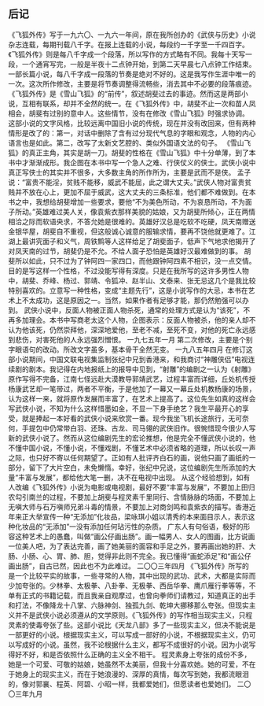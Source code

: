 ## 后记

《飞狐外传》写于一九六〇、一九六一年间，原在我所创办的《武侠与历史》小说杂志连载，每期刊载八千字。在报上连载的小说，每段约一千字至一千四百字。《飞狐外传》则是每八千字成一个段落，所以写作的方式略有不同。我每十天写一段，一个通宵写完，一般是半夜十二点钟开始，到第二天早晨七八点钟工作结束。一部长篇小说，每八千字成一段落的节奏是绝对不好的。这是我写作生涯中唯一的一次。这次所作修改，主要是将节奏调整得流畅些，消去其中不必要的段落痕迹。
《飞狐外传》是《雪山飞狐》的“前传”，叙述胡斐过去的事迹。然而这是两部小说，互相有联系，却并不全然的统一。在《飞狐外传》中，胡斐不止一次和苗人凤相会，胡斐有过别的意中人。这些情节，没有在修改《雪山飞狐》时强求协调。
这部小说的文字风格，比较远离中国旧小说的传统，现在并没有改回来，但有两种情形是改了的：第一，对话中删除了含有过分现代气息的字眼和观念，人物的内心语言也是如此。第二，改写了太新文艺腔的、类似外国语文法的句子。
《雪山飞狐》的真正主角，其实是胡一刀。胡斐的性格在《雪山飞狐》中十分单薄，到了本书中才渐渐成形。我企图在本书中写一个急人之难、行侠仗义的侠士。武侠小说中真正写侠士的其实并不很多，大多数主角的所作所为，主要是武而不是侠。
孟子说：“富贵不能淫，贫贱不能移，威武不能屈，此之谓大丈夫。”武侠人物对富贵贫贱并不放在心上，更加不屈于威武，这大丈夫的三条标准，他们都不难做到。在本书之中，我想给胡斐增加一些要求，要他“不为美色所动，不为哀恳所动，不为面子所动。”英雄难过美人关，像袁紫衣那样美貌的姑娘，又为胡斐所倾心，正在两情相洽之际而软语央求，不答允她是很难的。英雄好汉总是吃软不吃硬，凤天南赠送金银华屋，胡斐自不重视，但这般诚心诚意的服输求情，要再不饶他就更难了。江湖上最讲究面子和义气，周铁鹪等人这样给足了胡斐面子，低声下气地求他揭开了对凤天南的过节，胡斐仍是不允。不给人面子恐怕是英雄好汉最难做到的事。
胡斐所以如此，只不过为了钟阿四一家四口，而他跟钟阿四素不相识，没一点交情。
目的是写这样一个性格，不过没能写得有深度。只是在我所写的这许多男性人物中，胡斐、乔峰、杨过、郭靖、令狐冲、赵半山、文泰来、张无忌这几个是我比较特别喜欢的。立意写一种性格，变成“主题先行”，这是小说写作的大忌，本书在艺术上不太成功，这是原因之一。当然，如果作者有足够才能，那仍然勉强可以办到。
武侠小说中，反面人物被正面人物杀死，通常的处理方式是认为“该死”，不再多加理会。本书中写商老太这个人物，企图表示：反面人物被杀，他的亲人却不认为他该死，仍然崇拜他，深深地爱他，至老不减，至死不变，对他的死亡永远感到悲伤，对害死他的人永远强烈憎恨。
一九七五年一月
第二次修改，主要是个别字眼语句的改动。所改文字虽多，基本骨干全然无变。
一九八五年四月
在修订这部小说期间，中国文联电视集监制张纪中兄到香港来，和我商讨“神雕侠侣”电视连续剧的剧本。我记得在内地报纸上的报导中见到，“射雕”的编剧之一认为《射雕》原作写得不完备，江南七怪远赴大漠教导郭靖武艺，过程丰富而详细，丘处机传授杨康武艺却一笔带过，两者不平衡，于是他加了一幕又一幕丘处机教杨康的场景，认为这样一来，就将原作发展而丰富了，在艺术上提高了。这位先生如真的这样会写武侠小说，不知为什么这样惜墨如金，不显一下身手绝艺？我生平最开心的享受，就是捧起一本好看的武侠小说来欣赏一番。现今我坐飞机长途旅行，无可奈何，手提包中仍常带白羽、还珠、古龙、司马翎的武侠旧作。很惋惜现今很少人写新的武侠小说了。然而从这位编剧先生的宏论推想，他是完全不懂武侠小说的，他不懂中国小说，不懂小说，不懂戏剧，不懂艺术中必须省略的道理，所以长叹一声之际，也只好不寄以任何期望了。正如有人批评齐白石的画，说他只画了画纸的一部分，留下了大片空白，未免懒惰。幸好，张纪中兄说，这位编剧先生所添加的大量“丰富与发展”，都给他大笔一删，决不在电视中出现。
从这个经验想到，如有人改编《飞狐外传》小说为电影或电视剧，最好不要“丰富与发展”，不要加上田归农勾引南兰的过程，不要加上胡斐与程灵素千里同行、含情脉脉的场面，不要加上无嗔大师与石万嗔师兄弟斗毒的情景，不要加上对商剑鸣和袁紫衣的描写。香港近年来正大举宣传一种“无添加”化妆品，梁咏琪小姐以清秀的本来面目示人，表示这种化妆品的“无添加”一没有添加任何玷污性的杂质。
广东人有句俗语，极好的形容这种艺术上的愚蠢，叫做“画公仔画出肠”。画一幅男人、女人的图画，比方说画一位美人吧，为了表达完善，画了她美丽的面容和手足之外，要再画出她的肝、大肠、小肠、心、胃、肺、胆，觉得非此则不完全。我已懂得“画蛇添足”和“画公仔画出肠”，自古已然，因此也不为此难过。
二〇〇三年四月
《飞狐外传》所写的是一个比较平实的故事，一些寻常的人物，其中出现的武功、武术，大都是实际而少加夸张的。少林拳、太极拳、八卦拳、无极拳、西岳华拳、鹰爪雁行拳等等，不单有正式的书籍记载，而且我亲自观摩过，也曾向拳师们请教过，知道真正的出手和打法，不像降龙十八掌、六脉神剑、独孤九剑、乾坤大挪移那么夸张。但现实主义并不是武侠小说必须遵从的文学原则。《飞狐外传》的写作相当现实主义，只程灵素的使毒夸张了些。这部小说比《天龙八部》多了一些现实主义，但决不能说是一部更好的小说。根据现实主义，可以写成一部好的小说，不根据现实主义，仍可以写成好的小说。虽然，我不论根据什么主义，都写不成很好的小说。因为小说写得好不好，和是否依照什么正确的主义全不相干。
程灵素身上夸张的成份不多，她是一个可爱、可敬的姑娘，她虽然不太美丽，但我十分喜欢她。她的可爱，不在于她身上的现实主义，而在于她浪漫的、深厚的真情，每次写到她，我都流眼泪的，像对郭襄、程英、阿碧、小昭一样，我都爱她们，但愿读者也爱她们。
二〇〇三年九月